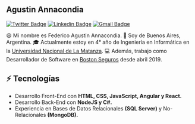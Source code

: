 <h2>Agustin Annacondia</h2>

[![Twitter Badge](https://img.shields.io/badge/-@agusannacondia-1ca0f1?style=flat-square&labelColor=1ca0f1&logo=twitter&logoColor=white&link=https://twitter.com/agusannacondia)](https://twitter.com/agusannacondia) 
[![Linkedin Badge](https://img.shields.io/badge/-agustinannacondia-blue?style=flat-square&logo=Linkedin&logoColor=white&link=https://www.linkedin.com/in/federico-agustin-annacondia-28104512b/)](https://www.linkedin.com/in/federico-agustin-annacondia-28104512b/) 
[![Gmail Badge](https://img.shields.io/badge/-agustinannacondia@gmail.com-c14438?style=flat-square&logo=Gmail&logoColor=white&link=mailto:agustinannacondia@gmail.com)](mailto:agustinannacondia@gmail.com)


😃 Mi nombre es Federico Agustin Annacondia. 🏡 Soy de Buenos Aires, Argentina. 🎓 Actualmente estoy en 4° año de Ingeniería en Informática en la [Universidad Nacional de La Matanza](https://www.unlam.edu.ar/). 
💻 Además, trabajo como Desarrollador de Software en [Boston Seguros](http://www.boston.com.ar/) desde abril 2019.

## ⚡ Tecnologías

- Desarrollo Front-End con **HTML, CSS, JavaScript, Angular y React.**
- Desarrollo Back-End con **NodeJS y C#.**
- Experiencia en Bases de Datos Relacionales **(SQL Server)** y No-Relacionales **(MongoDB).**
